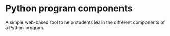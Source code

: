 # Python program components

A simple web-based tool to help students learn the different components of a Python program.